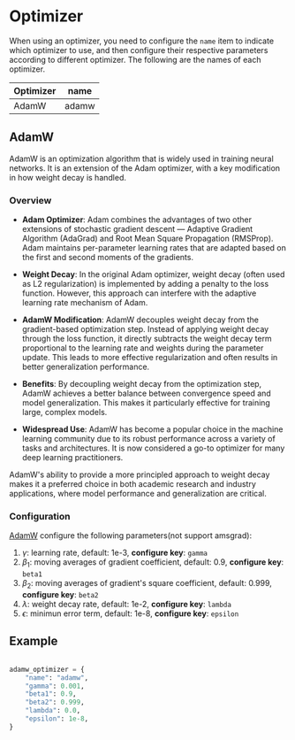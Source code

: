 # Optimizer

When using an optimizer, you need to configure the `name` item to indicate which optimizer to use, and then configure their respective parameters according to different optimizer. The following are the names of each optimizer.

| Optimizer | name    |
| --------- | ------- |
| AdamW     | adamw   |


## AdamW

AdamW is an optimization algorithm that is widely used in training neural networks. It is an extension of the Adam optimizer, with a key modification in how weight decay is handled.

### Overview

- **Adam Optimizer**: Adam combines the advantages of two other extensions of stochastic gradient descent — Adaptive Gradient Algorithm (AdaGrad) and Root Mean Square Propagation (RMSProp). Adam maintains per-parameter learning rates that are adapted based on the first and second moments of the gradients.

- **Weight Decay**: In the original Adam optimizer, weight decay (often used as L2 regularization) is implemented by adding a penalty to the loss function. However, this approach can interfere with the adaptive learning rate mechanism of Adam.

- **AdamW Modification**: AdamW decouples weight decay from the gradient-based optimization step. Instead of applying weight decay through the loss function, it directly subtracts the weight decay term proportional to the learning rate and weights during the parameter update. This leads to more effective regularization and often results in better generalization performance.

- **Benefits**: By decoupling weight decay from the optimization step, AdamW achieves a better balance between convergence speed and model generalization. This makes it particularly effective for training large, complex models.

- **Widespread Use**: AdamW has become a popular choice in the machine learning community due to its robust performance across a variety of tasks and architectures. It is now considered a go-to optimizer for many deep learning practitioners.

AdamW's ability to provide a more principled approach to weight decay makes it a preferred choice in both academic research and industry applications, where model performance and generalization are critical.

### Configuration
[AdamW](https://pytorch.org/docs/stable/generated/torch.optim.AdamW.html#torch.optim.AdamW) configure the following parameters(not support amsgrad):

1. $\gamma$: learning rate, default: 1e-3, **configure key**: `gamma`
2. $\beta_1$: moving averages of gradient coefficient, default: 0.9, **configure key**: `beta1`
3. $\beta_2$: moving averages of gradient's square coefficient, default: 0.999, **configure key**: `beta2`
4. $\lambda$: weight decay rate, default: 1e-2, **configure key**: `lambda`
5. $\epsilon$: minimun error term, default: 1e-8, **configure key**: `epsilon`


## Example

```python

adamw_optimizer = {
    "name": "adamw",
    "gamma": 0.001,
    "beta1": 0.9,
    "beta2": 0.999,
    "lambda": 0.0,
    "epsilon": 1e-8,
}
```